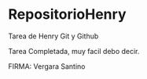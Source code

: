 # RepositorioHenry
Tarea de Henry Git y Github

Tarea Completada, muy facil debo decir.

FIRMA:
Vergara Santino
